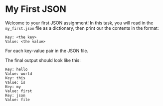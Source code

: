 # My First JSON

Welcome to your first JSON assignment! In this task, you will read in the `my_first.json` file as a dictionary, then print our the contents in the format:

```
Key: <the key>
Value: <the value>
```
For each key-value pair in the JSON file.

The final output should look like this:
```
Key: hello
Value: world
Key: this
Value: is
Key: my
Value: first
Key: json
Value: file
```